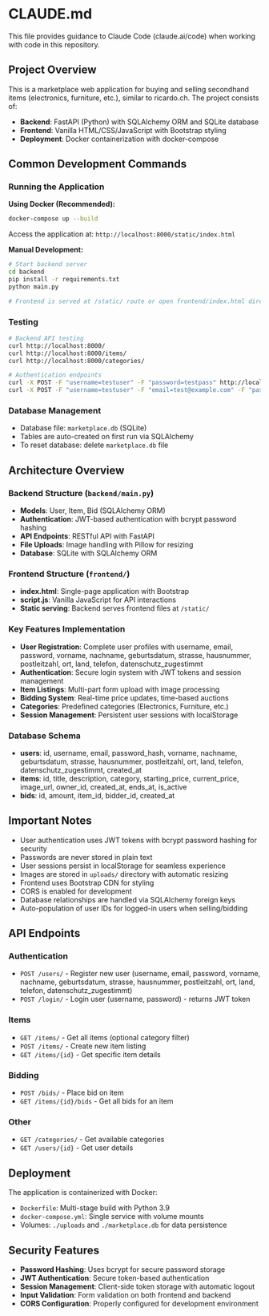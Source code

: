 # CLAUDE.md

This file provides guidance to Claude Code (claude.ai/code) when working with code in this repository.



## Project Overview

This is a marketplace web application for buying and selling secondhand items (electronics, furniture, etc.), similar to ricardo.ch. The project consists of:

- **Backend**: FastAPI (Python) with SQLAlchemy ORM and SQLite database
- **Frontend**: Vanilla HTML/CSS/JavaScript with Bootstrap styling
- **Deployment**: Docker containerization with docker-compose

## Common Development Commands

### Running the Application

**Using Docker (Recommended):**
```bash
docker-compose up --build
```
Access the application at: `http://localhost:8000/static/index.html`

**Manual Development:**
```bash
# Start backend server
cd backend
pip install -r requirements.txt
python main.py

# Frontend is served at /static/ route or open frontend/index.html directly
```

### Testing
```bash
# Backend API testing
curl http://localhost:8000/
curl http://localhost:8000/items/
curl http://localhost:8000/categories/

# Authentication endpoints
curl -X POST -F "username=testuser" -F "password=testpass" http://localhost:8000/login/
curl -X POST -F "username=testuser" -F "email=test@example.com" -F "password=testpass" -F "vorname=Test" -F "nachname=User" -F "geburtsdatum=01-01-1990" -F "strasse=Main St" -F "hausnummer=123" -F "postleitzahl=12345" -F "ort=Berlin" -F "land=Germany" -F "telefon=555-1234" -F "datenschutz_zugestimmt=true" http://localhost:8000/users/
```

### Database Management
- Database file: `marketplace.db` (SQLite)
- Tables are auto-created on first run via SQLAlchemy
- To reset database: delete `marketplace.db` file

## Architecture Overview

### Backend Structure (`backend/main.py`)
- **Models**: User, Item, Bid (SQLAlchemy ORM)
- **Authentication**: JWT-based authentication with bcrypt password hashing
- **API Endpoints**: RESTful API with FastAPI
- **File Uploads**: Image handling with Pillow for resizing
- **Database**: SQLite with SQLAlchemy ORM

### Frontend Structure (`frontend/`)
- **index.html**: Single-page application with Bootstrap
- **script.js**: Vanilla JavaScript for API interactions
- **Static serving**: Backend serves frontend files at `/static/`

### Key Features Implementation
- **User Registration**: Complete user profiles with username, email, password, vorname, nachname, geburtsdatum, strasse, hausnummer, postleitzahl, ort, land, telefon, datenschutz_zugestimmt
- **Authentication**: Secure login system with JWT tokens and session management
- **Item Listings**: Multi-part form upload with image processing
- **Bidding System**: Real-time price updates, time-based auctions
- **Categories**: Predefined categories (Electronics, Furniture, etc.)
- **Session Management**: Persistent user sessions with localStorage

### Database Schema
- **users**: id, username, email, password_hash, vorname, nachname, geburtsdatum, strasse, hausnummer, postleitzahl, ort, land, telefon, datenschutz_zugestimmt, created_at
- **items**: id, title, description, category, starting_price, current_price, image_url, owner_id, created_at, ends_at, is_active
- **bids**: id, amount, item_id, bidder_id, created_at

## Important Notes

- User authentication uses JWT tokens with bcrypt password hashing for security
- Passwords are never stored in plain text
- User sessions persist in localStorage for seamless experience
- Images are stored in `uploads/` directory with automatic resizing
- Frontend uses Bootstrap CDN for styling
- CORS is enabled for development
- Database relationships are handled via SQLAlchemy foreign keys
- Auto-population of user IDs for logged-in users when selling/bidding

## API Endpoints

### Authentication
- `POST /users/` - Register new user (username, email, password, vorname, nachname, geburtsdatum, strasse, hausnummer, postleitzahl, ort, land, telefon, datenschutz_zugestimmt)
- `POST /login/` - Login user (username, password) - returns JWT token

### Items
- `GET /items/` - Get all items (optional category filter)
- `POST /items/` - Create new item listing
- `GET /items/{id}` - Get specific item details

### Bidding
- `POST /bids/` - Place bid on item
- `GET /items/{id}/bids` - Get all bids for an item

### Other
- `GET /categories/` - Get available categories
- `GET /users/{id}` - Get user details

## Deployment

The application is containerized with Docker:
- `Dockerfile`: Multi-stage build with Python 3.9
- `docker-compose.yml`: Single service with volume mounts
- Volumes: `./uploads` and `./marketplace.db` for data persistence

## Security Features

- **Password Hashing**: Uses bcrypt for secure password storage
- **JWT Authentication**: Secure token-based authentication
- **Session Management**: Client-side token storage with automatic logout
- **Input Validation**: Form validation on both frontend and backend
- **CORS Configuration**: Properly configured for development environment